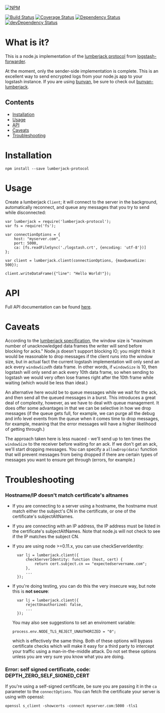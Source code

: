 [![NPM](https://nodei.co/npm/lumberjack-protocol.png?downloads=true&downloadRank=true&stars=true)](https://nodei.co/npm/lumberjack-protocol/)

[![Build Status](https://travis-ci.org/benbria/node-lumberjack-protocol.svg?branch=master)](https://travis-ci.org/benbria/node-lumberjack-protocol)
[![Coverage Status](https://coveralls.io/repos/benbria/node-lumberjack-protocol/badge.svg)](https://coveralls.io/r/benbria/node-lumberjack-protocol)
[![Dependency Status](https://david-dm.org/benbria/node-lumberjack-protocol.svg)](https://david-dm.org/benbria/node-lumberjack-protocol)
[![devDependency Status](https://david-dm.org/benbria/node-lumberjack-protocol/dev-status.svg)](https://david-dm.org/benbria/node-lumberjack-protocol#info=devDependencies)

What is it?
===========

This is a node.js implementation of the [lumberjack protocol](https://github.com/elasticsearch/logstash-forwarder/blob/master/PROTOCOL.md) from [logstash-forwarder](https://github.com/elasticsearch/logstash-forwarder).

At the moment, only the sender-side implementation is complete.  This is an excellent way to send
encrypted logs from your node.js app to your logstash instance.  If you are using [bunyan](https://github.com/trentm/node-bunyan), be sure to check out [bunyan-lumberjack](https://github.com/benbria/node-bunyan-lumberjack).

Contents
--------

* [Installation](#installation)
* [Usage](#usage)
* [API](https://github.com/benbria/node-lumberjack-protocol/blob/master/API.md)
* [Caveats](#caveats)
* [Troubleshooting](#troubleshooting)


Installation
============

    npm install --save lumberjack-protocol

Usage
=====

Create a lumberjack `Client`; it will connect to the server in the background, automatically
reconnect, and queue any messages that you try to send while disconnected:

    var lumberjack = require('lumberjack-protocol');
    var fs = require('fs');

    var connectionOptions = {
        host: "myserver.com",
        port: 5000,
        ca: [fs.readFileSync('./logstash.crt', {encoding: 'utf-8'})]
    };

    var client = lumberjack.client(connectionOptions, {maxQueueSize: 500});

    client.writeDataFrame({"line": "Hello World!"});

API
===

Full API documentation can be found [here](https://github.com/benbria/node-lumberjack-protocol/blob/master/API.md).

Caveats
=======

According to the [lumberjack specification](https://github.com/elasticsearch/logstash-forwarder/blob/master/PROTOCOL.md#window-size-frame-type),
the window size is "maximum number of unacknowledged data frames the writer will send
before blocking for acks."  Node.js doesn't support blocking IO; you might think it would
be reasonable to drop messages if the client runs into the window size, but in actual fact
the current logstash implementation will only send an ack every `windowSize`th data frame.
In other words, if `windowSize` is 10, then logstash will only send an ack every 10th data
frame, so when sending to logstash we would very often lose frames right after the 10th frame
while waiting (which would be less than ideal.)

An alternative here would be to queue messages while we wait for the ack, and
then send all the queued messages in a burst.  This introduces a great deal of complexity,
however, as we have to deal with queue management.  It does offer some advantages in that
we can be selective in how we drop messages (if the queue gets full, for example, we can purge all
the debug and info level events from the queue when it comes time to drop messages, for example,
meaning that the error messages will have a higher likelihood of getting through.)

The approach taken here is less nuaced - we'll send up to ten times the `windowSize` to the
receiver before waiting for an ack.  If we don't get an ack, we'll start dropping messages.
You can specify a `allowDrop(data)` function that will prevent messages from being dropped if
there are certain types of messages you want to ensure get through (errors, for example.)

Troubleshooting
===============

### Hostname/IP doesn't match certificate's altnames

* If you are connecting to a server using a hostname, the hostname must match either the subject's
  CN in the certificate, or one of the certificate's subjectAltNames.
* If you are connecting with an IP address, the IP address must be listed in the certificate's
  subjectAltNames.  Note that node.js will not check to see if the IP matches the subject CN.
* If you are using node >=0.11.x, you can use checkServerIdentity:

        var lj = lumberjack.client({
            checkServerIdentity: function (host, cert) {
                return cert.subject.cn == "expectedservername.com";
            },
            ...
        });

* If you're doing testing, you can do this the very insecure way, but note this is **not secure**:

        var lj = lumberjack.client({
            rejectUnauthorized: false,
            ...
        });
        
  You may also see suggestions to set an enviroment variable:
  
      process.env.NODE_TLS_REJECT_UNAUTHORIZED = "0";
      
  which is effectively the same thing.  Both of these options will bypass certificate checks which
  will make it easy for a third party to intercept your traffic using a man-in-the-middle attack.
  Do not set these options unless you are very sure you know what you are doing.

### Error: self signed certificate, code: DEPTH_ZERO_SELF_SIGNED_CERT

If you're using a self-signed certificate, be sure you are passing it in the `ca` parameter to
the `connectOptions`.  You can fetch the certificate your server is using with openssl:

    openssl s_client -showcerts -connect myserver.com:5000 -tls1
